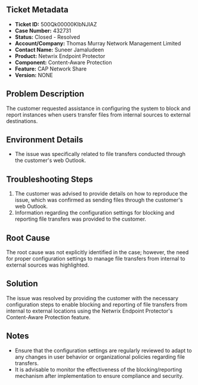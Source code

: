 ## Ticket Metadata
- **Ticket ID:** 500Qk00000KlbNJIAZ
- **Case Number:** 432731
- **Status:** Closed - Resolved
- **Account/Company:** Thomas Murray Network Management Limited
- **Contact Name:** Suneer Jamaludeen
- **Product:** Netwrix Endpoint Protector
- **Component:** Content-Aware Protection
- **Feature:** CAP Network Share
- **Version:** NONE

## Problem Description
The customer requested assistance in configuring the system to block and report instances when users transfer files from internal sources to external destinations.

## Environment Details
- The issue was specifically related to file transfers conducted through the customer's web Outlook.

## Troubleshooting Steps
1. The customer was advised to provide details on how to reproduce the issue, which was confirmed as sending files through the customer's web Outlook.
2. Information regarding the configuration settings for blocking and reporting file transfers was provided to the customer.

## Root Cause
The root cause was not explicitly identified in the case; however, the need for proper configuration settings to manage file transfers from internal to external sources was highlighted.

## Solution
The issue was resolved by providing the customer with the necessary configuration steps to enable blocking and reporting of file transfers from internal to external locations using the Netwrix Endpoint Protector's Content-Aware Protection feature.

## Notes
- Ensure that the configuration settings are regularly reviewed to adapt to any changes in user behavior or organizational policies regarding file transfers.
- It is advisable to monitor the effectiveness of the blocking/reporting mechanism after implementation to ensure compliance and security.
